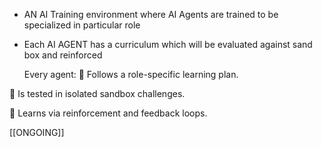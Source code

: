 - AN AI Training environment where AI Agents are trained to be specialized in particular role
- Each AI AGENT has a curriculum which will be evaluated against sand box and reinforced

  Every agent:
📘 Follows a role-specific learning plan.

🧪 Is tested in isolated sandbox challenges.

🔁 Learns via reinforcement and feedback loops.

[[ONGOING]]
